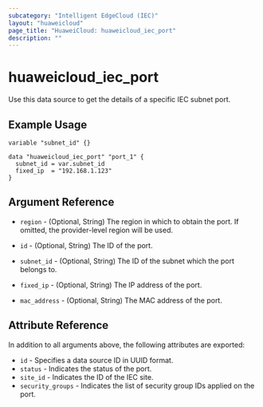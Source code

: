 ```yaml
---
subcategory: "Intelligent EdgeCloud (IEC)"
layout: "huaweicloud"
page_title: "HuaweiCloud: huaweicloud_iec_port"
description: ""
---
```


# huaweicloud_iec_port

Use this data source to get the details of a specific IEC subnet port.

## Example Usage

```hcl
variable "subnet_id" {}

data "huaweicloud_iec_port" "port_1" {
  subnet_id = var.subnet_id
  fixed_ip  = "192.168.1.123"
}
```

## Argument Reference

* `region` - (Optional, String) The region in which to obtain the port. If omitted, the provider-level region will be
  used.

* `id` - (Optional, String) The ID of the port.

* `subnet_id` - (Optional, String) The ID of the subnet which the port belongs to.

* `fixed_ip` - (Optional, String) The IP address of the port.

* `mac_address` - (Optional, String) The MAC address of the port.

## Attribute Reference

In addition to all arguments above, the following attributes are exported:

* `id` - Specifies a data source ID in UUID format.
* `status` - Indicates the status of the port.
* `site_id` - Indicates the ID of the IEC site.
* `security_groups` - Indicates the list of security group IDs applied on the port.
